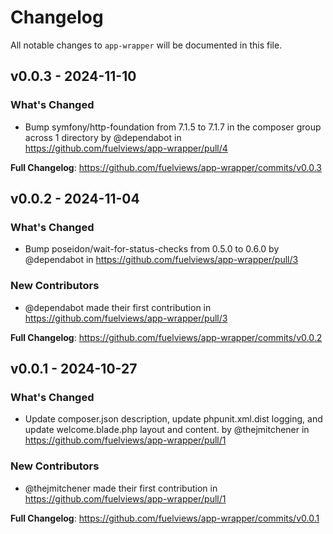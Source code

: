 # Changelog

All notable changes to `app-wrapper` will be documented in this file.

## v0.0.3 - 2024-11-10

### What's Changed

* Bump symfony/http-foundation from 7.1.5 to 7.1.7 in the composer group across 1 directory by @dependabot in https://github.com/fuelviews/app-wrapper/pull/4

**Full Changelog**: https://github.com/fuelviews/app-wrapper/commits/v0.0.3

## v0.0.2 - 2024-11-04

### What's Changed

* Bump poseidon/wait-for-status-checks from 0.5.0 to 0.6.0 by @dependabot in https://github.com/fuelviews/app-wrapper/pull/3

### New Contributors

* @dependabot made their first contribution in https://github.com/fuelviews/app-wrapper/pull/3

**Full Changelog**: https://github.com/fuelviews/app-wrapper/commits/v0.0.2

## v0.0.1 - 2024-10-27

### What's Changed

* Update composer.json description, update phpunit.xml.dist logging, and update welcome.blade.php layout and content. by @thejmitchener in https://github.com/fuelviews/app-wrapper/pull/1

### New Contributors

* @thejmitchener made their first contribution in https://github.com/fuelviews/app-wrapper/pull/1

**Full Changelog**: https://github.com/fuelviews/app-wrapper/commits/v0.0.1
